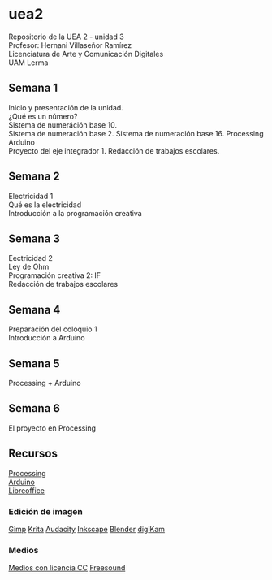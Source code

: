 # uea2
Repositorio de la UEA 2 - unidad 3  
Profesor: Hernani Villaseñor Ramírez  
Licenciatura de Arte y Comunicación Digitales  
UAM Lerma  
## Semana 1
Inicio y presentación de la unidad.  
¿Qué es un número?  
Sistema de numeráción base 10.  
Sistema de numeración base 2.
Sistema de numeración base 16.
Processing  
Arduino  
Proyecto del eje integrador 1.
Redacción de trabajos escolares.
## Semana 2
Electricidad 1  
Qué es la electricidad  
Introducción a la programación creativa  
## Semana 3
Eectricidad 2  
Ley de Ohm  
Programación creativa 2: IF  
Redacción de trabajos escolares  
## Semana 4
Preparación del coloquio 1  
Introducción a Arduino  
## Semana 5
Processing + Arduino  
## Semana 6
El proyecto en Processing  
## Recursos
[Processing](https://processing.org/)  
[Arduino](https://www.arduino.cc/)  
[Libreoffice](https://es.libreoffice.org/)  
### Edición de imagen
[Gimp](https://www.gimp.org/)
[Krita](https://krita.org/en/)
[Audacity](https://www.audacityteam.org/)
[Inkscape](https://inkscape.org/es/)
[Blender](https://www.blender.org/)
[digiKam](https://www.digikam.org/)
### Medios
[Medios con licencia CC](https://search.creativecommons.org/)
[Freesound](https://freesound.org/)
